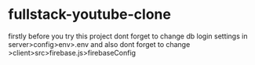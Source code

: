 # fullstack-youtube-clone

firstly before you try this project dont forget to change db login settings in server>config>env>.env 
and also dont forget to change >client>src>firebase.js>firebaseConfig 
